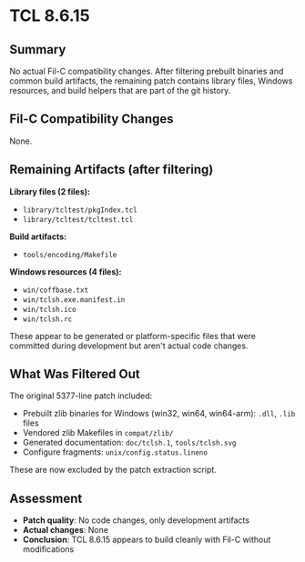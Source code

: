# TCL 8.6.15

## Summary
No actual Fil-C compatibility changes. After filtering prebuilt binaries and common build artifacts, the remaining patch contains library files, Windows resources, and build helpers that are part of the git history.

## Fil-C Compatibility Changes
None.

## Remaining Artifacts (after filtering)

**Library files (2 files):**
- `library/tcltest/pkgIndex.tcl`
- `library/tcltest/tcltest.tcl`

**Build artifacts:**
- `tools/encoding/Makefile`

**Windows resources (4 files):**
- `win/coffbase.txt`
- `win/tclsh.exe.manifest.in`
- `win/tclsh.ico`
- `win/tclsh.rc`

These appear to be generated or platform-specific files that were committed during development but aren't actual code changes.

## What Was Filtered Out

The original 5377-line patch included:
- Prebuilt zlib binaries for Windows (win32, win64, win64-arm): `.dll`, `.lib` files
- Vendored zlib Makefiles in `compat/zlib/`
- Generated documentation: `doc/tclsh.1`, `tools/tclsh.svg`
- Configure fragments: `unix/config.status.lineno`

These are now excluded by the patch extraction script.

## Assessment
- **Patch quality**: No code changes, only development artifacts
- **Actual changes**: None
- **Conclusion**: TCL 8.6.15 appears to build cleanly with Fil-C without modifications
